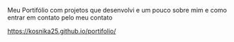 
Meu Portifólio com projetos que desenvolvi e um pouco sobre mim e como entrar em contato pelo meu contato

https://kosnika25.github.io/portifolio/
